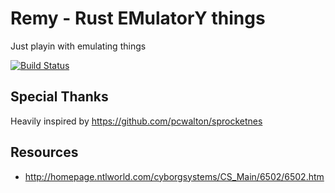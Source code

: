 # Remy - Rust EMulatorY things

Just playin with emulating things

[![Build Status](https://travis-ci.org/anurse/remy.svg?branch=master)](https://travis-ci.org/anurse/remy)

## Special Thanks
Heavily inspired by https://github.com/pcwalton/sprocketnes

## Resources

* http://homepage.ntlworld.com/cyborgsystems/CS_Main/6502/6502.htm
